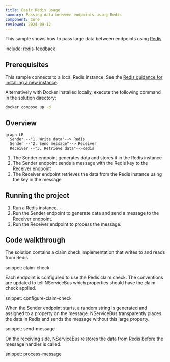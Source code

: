 ```yaml
---
title: Basic Redis usage
summary: Passing data between endpoints using Redis
component: Core
reviewed: 2024-09-12
---
```


This sample shows how to pass large data between endpoints using [Redis](https://redis.io/).

include: redis-feedback

## Prerequisites

This sample connects to a local Redis instance. See the [Redis guidance for installing a new instance](https://redis.io/docs/latest/get-started/).

Alternatively with Docker installed locally, execute the following command in the solution directory:

```bash
docker compose up -d
```

## Overview

```mermaid
graph LR
  Sender --"1. Write data"--> Redis
  Sender --"2. Send message"--> Receiver
  Receiver --"3. Retrieve data"-->Redis
```

1. The Sender endpoint generates data and stores it in the Redis instance
1. The Sender endpoint sends a message with the Redis key to the Receiver endpoint
1. The Receiver endpoint retrieves the data from the Redis instance using the key in the message

## Running the project

1. Run a Redis instance.
1. Run the Sender endpoint to generate data and send a message to the Receiver endpoint.
1. Run the Receiver endpoint to process the message.

## Code walkthrough

The solution contains a claim check implementation that writes to and reads from Redis.

snippet: claim-check

Each endpoint is configured to use the Redis claim check. The conventions are updated to tell NServiceBus which properties should have the claim check applied.

snippet: configure-claim-check

When the Sender endpoint starts, a random string is generated and assigned to a property on the message. NServiceBus transparently places the data in Redis and sends the message without this large property.

snippet: send-message

On the receiving side, NServiceBus restores the data from Redis before the message handler is called.

snippet: process-message
